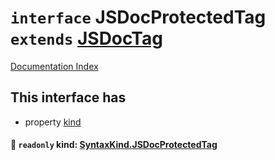 # `interface` JSDocProtectedTag `extends` [JSDocTag](../interface.JSDocTag/README.md)

[Documentation Index](../README.md)

## This interface has

- property [kind](#-readonly-kind-syntaxkindjsdocprotectedtag)


#### 📄 `readonly` kind: [SyntaxKind.JSDocProtectedTag](../enum.SyntaxKind/README.md#jsdocprotectedtag--335)



